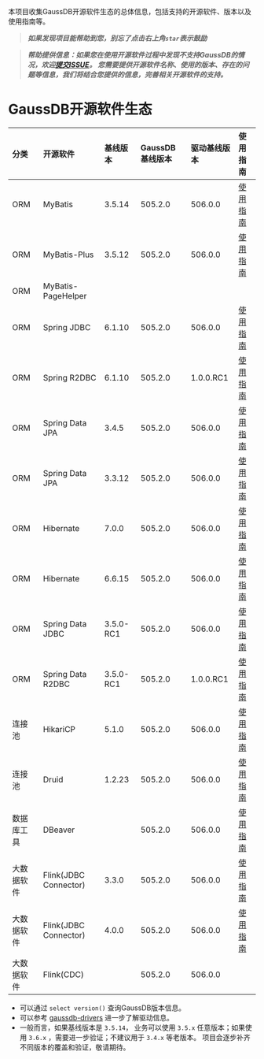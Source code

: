 本项目收集GaussDB开源软件生态的总体信息，包括支持的开源软件、版本以及使用指南等。

> ***如果发现项目能帮助到您，别忘了点击右上角`star`表示鼓励***

> ***帮助提供信息：如果您在使用开源软件过程中发现不支持GaussDB的情况，欢迎[提交ISSUE](https://github.com/HuaweiCloudDeveloper/gaussdb-ecosystem/issues)。 您需要提供开源软件名称、使用的版本、存在的问题等信息，我们将结合您提供的信息，完善相关开源软件的支持。***

# GaussDB开源软件生态

| 分类    | 开源软件                  | 基线版本      | GaussDB基线版本  | 驱动基线版本  |  使用指南 |
|:------|:----------------------|:----------| :------------ | :------------ | :------------ |
| ORM   | MyBatis               | 3.5.14    |  505.2.0  | 506.0.0  | [使用指南](./MyBatis/3.5.x/README.md)  |
| ORM   | MyBatis-Plus          | 3.5.12    |  505.2.0  | 506.0.0  | [使用指南](./MyBatis-Plus/3.5.x/README.md)  |
| ORM   | MyBatis-PageHelper    |           |  |  | |
| ORM   | Spring JDBC           | 6.1.10    |  505.2.0  | 506.0.0  |[使用指南](./SpringJDBC/6.1.x/README.md) |
| ORM   | Spring R2DBC          | 6.1.10    |  505.2.0  | 1.0.0.RC1  |[使用指南](./SpringR2DBC/6.1.x/README.md) |
| ORM   | Spring Data JPA       |  3.4.5    |  505.2.0  | 506.0.0  |[使用指南](./SpringDataJPA/3.4.x/README.md) |
| ORM   | Spring Data JPA       |  3.3.12    |  505.2.0  | 506.0.0  |[使用指南](./SpringDataJPA/3.3.x/README.md) |
| ORM   | Hibernate             |  7.0.0         |  505.2.0  | 506.0.0  |[使用指南](./Hibernate/7.0.x/README.md)   |
| ORM   | Hibernate             |  6.6.15         |  505.2.0  | 506.0.0  |[使用指南](./Hibernate/6.6.x/README.md)   |
| ORM   | Spring Data JDBC      | 3.5.0-RC1 |  505.2.0  | 506.0.0  | [使用指南](./SpringDataJDBC/3.5.x/README.md)  |
| ORM   | Spring Data R2DBC     | 3.5.0-RC1 |  505.2.0  | 1.0.0.RC1  | [使用指南](./SpringDataR2DBC/3.5.x/README.md) |
| 连接池   | HikariCP              |  5.1.0         | 505.2.0  | 506.0.0  | [使用指南](./HikariCP/5.1.x/README.md)  |
| 连接池   | Druid                 |   1.2.23        | 505.2.0  | 506.0.0  | [使用指南](./Druid/1.2.x/README.md)  |
| 数据库工具 | DBeaver               |           | 505.2.0  | 506.0.0 | [使用指南](./DBeaver/25.0.x/README.md)  |
| 大数据软件 | Flink(JDBC Connector) | 3.3.0     | 505.2.0  | 506.0.0 | [使用指南](FlinkConnectorJDBC/3.3.x/README.md)  |
| 大数据软件 | Flink(JDBC Connector) | 4.0.0     | 505.2.0  | 506.0.0 | [使用指南](FlinkConnectorJDBC/4.0.x/README.md)  |
| 大数据软件 | Flink(CDC)            |           | 505.2.0  | 506.0.0 |   |


* 可以通过 `select version()` 查询GaussDB版本信息。
* 可以参考 [gaussdb-drivers](https://github.com/HuaweiCloudDeveloper/gaussdb-drivers) 进一步了解驱动信息。
* 一般而言，如果基线版本是 `3.5.14`， 业务可以使用 `3.5.x` 任意版本；如果使用 `3.6.x` ，需要进一步验证；不建议用于 `3.4.x` 等老版本。 项目会逐步补齐不同版本的覆盖和验证，敬请期待。

